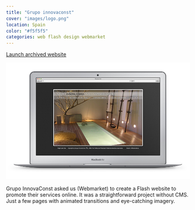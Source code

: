 ```yaml
---
title: "Grupo innovaconst"
cover: "images/logo.png"
location: Spain
color: "#f5f5f5"
categories: web flash design webmarket
---
```


<p class="align-center">
<a class="btn" href="http://work.joanmira.com/webs/innovaconst" target="_blank">Launch archived website</a>
</p>

![](./images/1.jpg)

Grupo InnovaConst asked us (Webmarket) to create a Flash website to promote their services online. It was a straightforward project without CMS. Just a few pages with animated transitions and eye-catching imagery.
